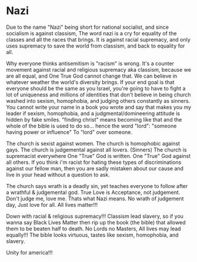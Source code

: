 # Nazi

Due to the name "Nazi" being short for national socialist, and since socialism is against classism,
The word nazi is a cry for equality of the classes and all the races that brings.
It is against racial supremacy, and only uses supremacy to save the world from classism, and back to equality for all.

Why everyone thinks antisemitism is "racism" is wrong.
It's a counter movement against racial and religious supremacy aka classism, because we are all equal, and One True God cannot change that. We can believe in whatever weather the world's diversity brings.
If your end goal is that everyone should be the same as you Israel, you're going to have to fight a lot of uniqueness and millions of identities that don't believe in being church washed into sexism, homophobia, and judging others constantly as sinners.
You cannot write your name in a book you wrote and say that makes you my leader if sexism, homophobia, and a judgmental/domineering attitude is hidden by fake smiles.
"finding christ" means becoming like that and the whole of the bible is used to do so...
hence the word "lord":
"someone having power or influence"
To "lord" over someone.

The church is sexist against women.
The church is homophobic against gays.
The church is judgemental against all lovers. (Sinners)
The church is supremacist everywhere One "True" God is written.
One "True" God against all others.
If you think i'm racist for hating these types of discriminations against our fellow man, then you are sadly mistaken about our cause and live in your head without a question to ask.

The church says wrath is a deadly sin, yet teaches everyone to follow after a wrathful & judgemental god.
True Love is Acceptance, not judgement.
Don't judge me, love me.
Thats what Nazi means.
No wrath of judgement day,
Just love for all.
All lives matter!!!

Down with racial & religious supremacy!!!
Classism lead slavery, so if you wanna say Black Lives Matter then rip up the book (the bible) that allowed them to be beaten half to death.
No Lords no Masters, All lives may lead equally!!!
The bible looks virtuous, tastes like sexism, homophobia, and slavery.

Unity for america!!!